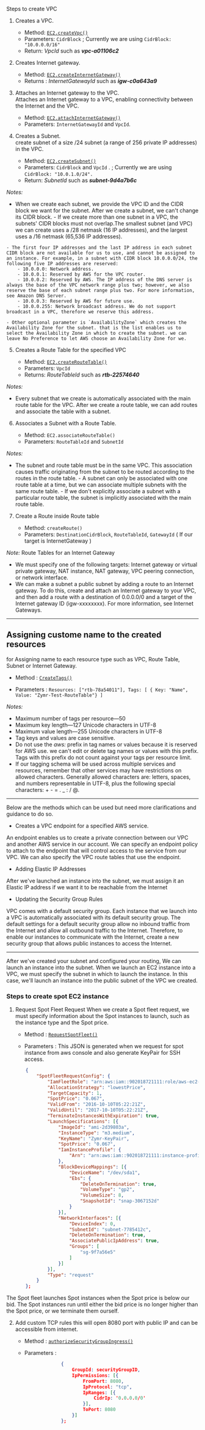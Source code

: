 Steps to create VPC

 1. Creates a VPC.    
    - Method: [`EC2.createVpc()`](http://docs.aws.amazon.com/AWSJavaScriptSDK/latest/AWS/EC2.html#createVpc-property)
    - Parameters: `CidrBlock` ; Currently we are using `CidrBlock: "10.0.0.0/16"`        
    - Return:  *VpcId* such as ***vpc-a01106c2***
    
 2.  Creates Internet gateway.

     -  Method: [`EC2.createInternetGateway()`](http://docs.aws.amazon.com/AWSJavaScriptSDK/latest/AWS/EC2.html#createInternetGateway-property)
      - Returns : *InternetGatewayId* such as ***igw-c0a643a9***

 3.  Attaches an Internet gateway to the VPC.      
        Attaches an Internet gateway to a VPC, enabling connectivity between the Internet and the VPC.

      - Method: [`EC2.attachInternetGateway()`](http://docs.aws.amazon.com/AWSJavaScriptSDK/latest/AWS/EC2.html#attachInternetGateway-property) 
       - Parameters: `InternetGatewayId` and  `VpcId`.

 4.  Creates a Subnet.   
         create subnet of a size /24 subnet (a range of 256 private IP addresses) in the VPC.
     - Method: [`EC2.createSubnet()`](http://docs.aws.amazon.com/AWSJavaScriptSDK/latest/AWS/EC2.html#createSubnet-property)
      - Parameters: `CidrBlock` and  `VpcId` . ; Currently we are using `CidrBlock: "10.0.1.0/24".`
      - Return: *SubnetId* such as ***subnet-9d4a7b6c***

_Notes:_ 

   - When we create each subnet, we provide the VPC ID and the CIDR block we want for the subnet. After we create a subnet, we can't change its CIDR block.
    - If we create more than one subnet in a VPC, the subnets' CIDR blocks must not overlap.The smallest subnet (and VPC) we can create uses a /28 netmask (16 IP addresses), and the largest uses a /16 netmask (65,536 IP addresses).

	- The first four IP addresses and the last IP address in each subnet CIDR block are not available for us to use, and cannot be assigned to an instance. For example, in a subnet with CIDR block 10.0.0.0/24, the following five IP addresses are reserved:
	    - 10.0.0.0: Network address.
	    - 10.0.0.1: Reserved by AWS for the VPC router.
	    - 10.0.0.2: Reserved by AWS. The IP address of the DNS server is always the base of the VPC network range plus two; however, we also reserve the base of each subnet range plus two. For more information, see Amazon DNS Server.
	    - 10.0.0.3: Reserved by AWS for future use.
	    - 10.0.0.255: Network broadcast address. We do not support broadcast in a VPC, therefore we reserve this address.

    - Other optional parameter is `AvailabilityZone` which creates the Availability Zone for the subnet. that is the list enables us to select the Availability Zone in which to create the subnet. we can leave No Preference to let AWS choose an Availability Zone for we.  

 5. Creates a Route Table for the specified VPC

     - Method: [`EC2.createRouteTable()`](http://docs.aws.amazon.com/AWSJavaScriptSDK/latest/AWS/EC2.html#createRouteTable-property)
    -  Parameters: `VpcId` 
    -  Returns: *RouteTableId* such as ***rtb-22574640*** 

 _Notes:_  
    
- Every subnet that we create is automatically associated with the main route table for the VPC. After we create a route table, we can add routes and associate the table with a subnet.

6.  Associates a Subnet with a Route Table.

     - Method: `EC2.associateRouteTable()` 
     - Parameters: `RouteTableId` and `SubnetId`

 _Notes:_
 
   - The subnet and route table must be in the same VPC. This association causes traffic originating from the subnet to be routed according to the routes in the route table.
	- A subnet can only be associated with one route table at a time, but we can associate multiple subnets with the same route table.
	- If we don't explicitly associate a subnet with a particular route table, the subnet is implicitly associated with the main route table.

 7. Create a Route inside Route table

	- Method: `createRoute()` 
    - Parameters:  `DestinationCidrBlock`, `RouteTableId`, `GatewayId` ( If our target is InternetGateway )



_Note:_ Route Tables for an Internet Gateway
- We must specify one of the following targets: Internet gateway or virtual private gateway, NAT instance, NAT gateway, VPC peering connection, or network interface. 
- We can make a subnet a public subnet by adding a route to an Internet gateway. To do this, create and attach an Internet gateway to your VPC, and then add a route with a destination of 0.0.0.0/0 and a target of the Internet gateway ID (igw-xxxxxxxx). For more information, see Internet Gateways.

---
Assigning custome name to the created resources
---
 for Assigning name to each resource type such as VPC, Route Table, Subnet or Internet Gateway.  
 
   - Method : [`CreateTags()`](http://docs.aws.amazon.com/AWSJavaScriptSDK/latest/AWS/EC2.html#createTags-property)

   - Parameters : `Resources: ["rtb-78a54011"], Tags: [ { Key: "Name", Value: "Zymr-Test-RouteTable"} ]`

_Notes:_
 - Maximum number of tags per resource—50
 - Maximum key length—127 Unicode characters in UTF-8
 - Maximum value length—255 Unicode characters in UTF-8
 - Tag keys and values are case sensitive.
 - Do not use the *aws:* prefix in tag names or values because it is reserved for AWS use. we can't edit or delete tag names or values with this prefix. Tags with this prefix do not count against your tags per resource limit.
 - If our tagging schema will be used across multiple services and resources, remember that other services may have restrictions on allowed characters. Generally allowed characters are: letters, spaces, and numbers representable in UTF-8, plus the following special characters: + - = . _ : / @.

----

Below are the methods which can be used but need more clarifications and guidance to do so.

- Creates a VPC endpoint for a specified AWS service.

 An endpoint enables us to create a private connection between our VPC and another AWS service in our account. We can specify an endpoint policy to attach to the endpoint that will control access to the service from our VPC. We can also specify the VPC route tables that use the endpoint.

- Adding Elastic IP Addresses

After we've launched an instance into the subnet, we must assign it an Elastic IP address if we want it to be reachable from the Internet

 - Updating the Security Group Rules

VPC comes with a default security group. Each instance that we launch into a VPC is automatically associated with its default security group. The default settings for a default security group allow no inbound traffic from the Internet and allow all outbound traffic to the Internet. Therefore, to enable our instances to communicate with the Internet, create a new security group that allows public instances to access the Internet.

-----

After we've created your subnet and configured your routing, We can launch an instance into the subnet. When we launch an EC2 instance into a VPC, we must specify the subnet in which to launch the instance. In this case, we'll launch an instance into the public subnet of the VPC we created.

### Steps to create spot EC2 instance

1. Request Spot Fleet Request
    When we create a Spot fleet request, we must specify information about the Spot instances to launch, such as the instance type and the Spot price.

    - Method : [`RequestSpotFleet()`](http://docs.aws.amazon.com/AWSJavaScriptSDK/latest/AWS/EC2.html#requestSpotFleet-property)

    - Parameters :  This JSON is generated when we request for spot instance from aws console and also generate KeyPair for SSH access.
    
 ```json
        {
            "SpotFleetRequestConfig": {
                "IamFleetRole": "arn:aws:iam::902018721111:role/aws-ec2-spot-fleet-role",
                "AllocationStrategy": "lowestPrice",
                "TargetCapacity": 1,
                "SpotPrice": "0.067",
                "ValidFrom": "2016-10-10T05:22:21Z",
                "ValidUntil": "2017-10-10T05:22:21Z",
                "TerminateInstancesWithExpiration": true,
                "LaunchSpecifications": [{
                    "ImageId": "ami-2d39803a",
                    "InstanceType": "m3.medium",
                    "KeyName": "Zymr-KeyPair",
                    "SpotPrice": "0.067",
                    "IamInstanceProfile": {
                        "Arn": "arn:aws:iam::902018721111:instance-profile/Admin"
                    },
                    "BlockDeviceMappings": [{
                        "DeviceName": "/dev/sda1",
                        "Ebs": {
                            "DeleteOnTermination": true,
                            "VolumeType": "gp2",
                            "VolumeSize": 8,
                            "SnapshotId": "snap-3067152d"
                        }
                    }],
                    "NetworkInterfaces": [{
                        "DeviceIndex": 0,
                        "SubnetId": "subnet-7785412c",
                        "DeleteOnTermination": true,
                        "AssociatePublicIpAddress": true,
                        "Groups": [
                            "sg-9f7a56e5"
                        ]
                    }]
                }],
                "Type": "request"
            }
        };
```

 The Spot fleet launches Spot instances when the Spot price is below our bid. The Spot instances run until either the bid price is no longer higher than the Spot price, or we terminate them ourself.

2. Add custom TCP rules
    this will open 8080 port with public IP and can be accessible from internet.
     - Method : [`authorizeSecurityGroupIngress()`](http://docs.aws.amazon.com/AWSJavaScriptSDK/latest/AWS/EC2.html#authorizeSecurityGroupIngress-property)

    - Parameters : 
    
```json
                    {
                        GroupId: securityGroupID,
                        IpPermissions: [{
                            FromPort: 8080,
                            IpProtocol: "tcp",
                            IpRanges: [{
                                CidrIp: '0.0.0.0/0'
                            }],
                            ToPort: 8080
                        }]
                    };
```
